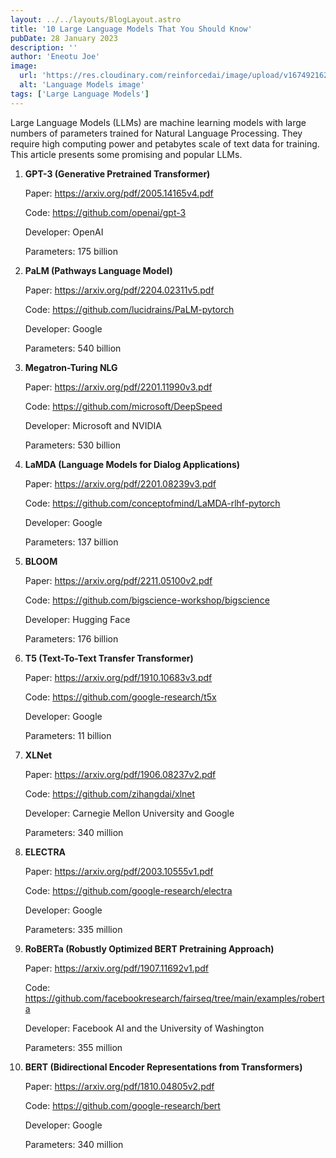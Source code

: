 ```yaml
---
layout: ../../layouts/BlogLayout.astro
title: '10 Large Language Models That You Should Know'
pubDate: 28 January 2023
description: ''
author: 'Eneotu Joe'
image:
  url: 'https://res.cloudinary.com/reinforcedai/image/upload/v1674921621/eneotu.com/10_large_language_models_ppddb1.png'
  alt: 'Language Models image'
tags: ['Large Language Models']
---
```


Large Language Models (LLMs) are machine learning models with large numbers of parameters trained for Natural Language Processing. They require high computing power and petabytes scale of text data for training. This article presents some promising and popular LLMs.

1. **GPT-3 (Generative Pretrained Transformer)**

    Paper: <https://arxiv.org/pdf/2005.14165v4.pdf>

    Code: <https://github.com/openai/gpt-3>

    Developer: OpenAI

    Parameters: 175 billion

2. **PaLM (Pathways Language Model)**

    Paper: <https://arxiv.org/pdf/2204.02311v5.pdf>

    Code: <https://github.com/lucidrains/PaLM-pytorch>

    Developer: Google

    Parameters: 540 billion

3. **Megatron-Turing NLG**

    Paper: <https://arxiv.org/pdf/2201.11990v3.pdf>

    Code: <https://github.com/microsoft/DeepSpeed>

    Developer: Microsoft and NVIDIA

    Parameters: 530 billion

4. **LaMDA (Language Models for Dialog Applications)**

    Paper: <https://arxiv.org/pdf/2201.08239v3.pdf>

    Code: <https://github.com/conceptofmind/LaMDA-rlhf-pytorch>

    Developer: Google

    Parameters: 137 billion

5. **BLOOM**

    Paper: <https://arxiv.org/pdf/2211.05100v2.pdf>

    Code: <https://github.com/bigscience-workshop/bigscience>

    Developer: Hugging Face

    Parameters: 176 billion

6. **T5 (Text-To-Text Transfer Transformer)**

    Paper: <https://arxiv.org/pdf/1910.10683v3.pdf>

    Code: <https://github.com/google-research/t5x>

    Developer: Google

    Parameters: 11 billion

7. **XLNet**

    Paper: <https://arxiv.org/pdf/1906.08237v2.pdf>

    Code: <https://github.com/zihangdai/xlnet>

    Developer: Carnegie Mellon University and Google

    Parameters: 340 million

8. **ELECTRA**

    Paper: <https://arxiv.org/pdf/2003.10555v1.pdf>

    Code: <https://github.com/google-research/electra>

    Developer: Google

    Parameters: 335 million

9. **RoBERTa (Robustly Optimized BERT Pretraining Approach)**

    Paper: <https://arxiv.org/pdf/1907.11692v1.pdf>

    Code: <https://github.com/facebookresearch/fairseq/tree/main/examples/roberta>

    Developer: Facebook AI and the University of Washington

    Parameters: 355 million

10. **BERT (Bidirectional Encoder Representations from Transformers)**

    Paper: <https://arxiv.org/pdf/1810.04805v2.pdf>

    Code: <https://github.com/google-research/bert>

    Developer: Google

    Parameters: 340 million